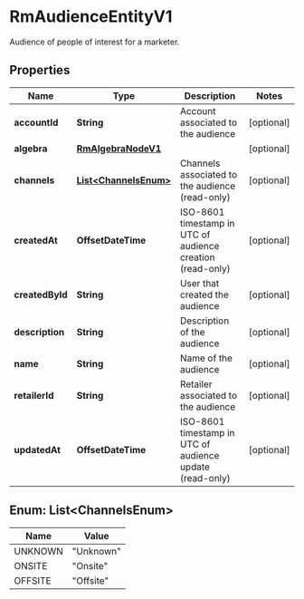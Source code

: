 

# RmAudienceEntityV1

Audience of people of interest for a marketer.

## Properties

| Name | Type | Description | Notes |
|------------ | ------------- | ------------- | -------------|
|**accountId** | **String** | Account associated to the audience |  [optional] |
|**algebra** | [**RmAlgebraNodeV1**](RmAlgebraNodeV1.md) |  |  [optional] |
|**channels** | [**List&lt;ChannelsEnum&gt;**](#List&lt;ChannelsEnum&gt;) | Channels associated to the audience (read-only) |  [optional] |
|**createdAt** | **OffsetDateTime** | ISO-8601 timestamp in UTC of audience creation (read-only) |  [optional] |
|**createdById** | **String** | User that created the audience |  [optional] |
|**description** | **String** | Description of the audience |  [optional] |
|**name** | **String** | Name of the audience |  [optional] |
|**retailerId** | **String** | Retailer  associated to the audience |  [optional] |
|**updatedAt** | **OffsetDateTime** | ISO-8601 timestamp in UTC of audience update (read-only) |  [optional] |



## Enum: List&lt;ChannelsEnum&gt;

| Name | Value |
|---- | -----|
| UNKNOWN | &quot;Unknown&quot; |
| ONSITE | &quot;Onsite&quot; |
| OFFSITE | &quot;Offsite&quot; |



